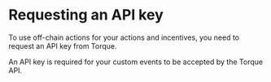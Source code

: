 # Requesting an API key

To use off-chain actions for your actions and incentives, you need to request an API key from Torque.&#x20;

An API key is required for your custom events to be accepted by the Torque API.
